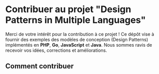 # Contribuer au projet "Design Patterns in Multiple Languages"

Merci de votre intérêt pour la contribution à ce projet ! Ce dépôt vise à fournir des exemples des modèles de conception (Design Patterns) implémentés en **PHP**, **Go**, **JavaScript** et **Java**. Nous sommes ravis de recevoir vos idées, corrections et améliorations.

## Comment contribuer